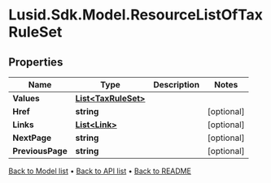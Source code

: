 # Lusid.Sdk.Model.ResourceListOfTaxRuleSet

## Properties

Name | Type | Description | Notes
------------ | ------------- | ------------- | -------------
**Values** | [**List&lt;TaxRuleSet&gt;**](TaxRuleSet.md) |  | 
**Href** | **string** |  | [optional] 
**Links** | [**List&lt;Link&gt;**](Link.md) |  | [optional] 
**NextPage** | **string** |  | [optional] 
**PreviousPage** | **string** |  | [optional] 

[Back to Model list](../README.md#documentation-for-models) &#8226; [Back to API list](../README.md#documentation-for-api-endpoints) &#8226; [Back to README](../README.md)


